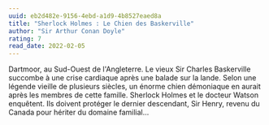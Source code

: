 ```yaml
---
uuid: eb2d482e-9156-4ebd-a1d9-4b8527eaed8a
title: "Sherlock Holmes : Le Chien des Baskerville"
author: "Sir Arthur Conan Doyle"
rating: 7
read_date: 2022-02-05
---
```


Dartmoor, au Sud-Ouest de l'Angleterre. Le vieux Sir Charles Baskerville succombe à une crise cardiaque après une balade sur la lande. Selon une légende vieille de plusieurs siècles, un énorme chien démoniaque en aurait après les membres de cette famille. Sherlock Holmes et le docteur Watson enquêtent. Ils doivent protéger le dernier descendant, Sir Henry, revenu du Canada pour hériter du domaine familial…